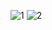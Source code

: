 ![1](https://github.com/Hangara/Simulacion_por_computadora_Leonel_Rubio/assets/81195386/a9f35fda-2d63-4bd2-bcad-11158e74e20a)
![2](https://github.com/Hangara/Simulacion_por_computadora_Leonel_Rubio/assets/81195386/d1eaca36-a8bb-4c69-bd57-44336c8e011c)

